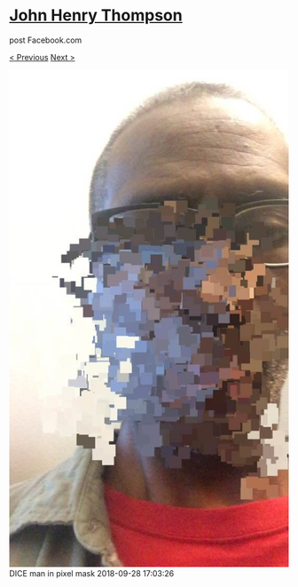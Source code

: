# [John Henry Thompson](../README.md)
post Facebook.com

[< Previous](2018-09-28-1.md) [Next >](2018-09-28-3.md)

[![](../media/2018-09-28/Timeline-Photos-DICE-man-in-pixel-mask.jpg)](../README.md)
DICE man in pixel mask
2018-09-28 17:03:26